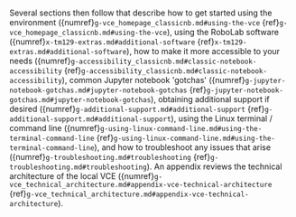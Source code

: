 ```{include} ./g-introduction-core.md
```

Several sections then follow that describe how to get started using the environment ({numref}`g-vce_homepage_classicnb.md#using-the-vce` {ref}`g-vce_homepage_classicnb.md#using-the-vce`), using the RoboLab software ({numref}`x-tm129-extras.md#additional-software` {ref}`x-tm129-extras.md#additional-software`), how to make it more accessible to your needs ({numref}`g-accessibility_classicnb.md#classic-notebook-accessibility` {ref}`g-accessibility_classicnb.md#classic-notebook-accessibility`), common Jupyter notebook 'gotchas' ({numref}`g-jupyter-notebook-gotchas.md#jupyter-notebook-gotchas` {ref}`g-jupyter-notebook-gotchas.md#jupyter-notebook-gotchas`), obtaining additional support if desired ({numref}`g-additional-support.md#additional-support` {ref}`g-additional-support.md#additional-support`), using the Linux terminal / command line ({numref}`g-using-linux-command-line.md#using-the-terminal-command-line` {ref}`g-using-linux-command-line.md#using-the-terminal-command-line`), and how to troubleshoot any issues that arise ({numref}`g-troubleshooting.md#troubleshooting` {ref}`g-troubleshooting.md#troubleshooting`). An appendix reviews the technical architecture of the local VCE ({numref}`g-vce_technical_architecture.md#appendix-vce-technical-architecture` {ref}`g-vce_technical_architecture.md#appendix-vce-technical-architecture`).
